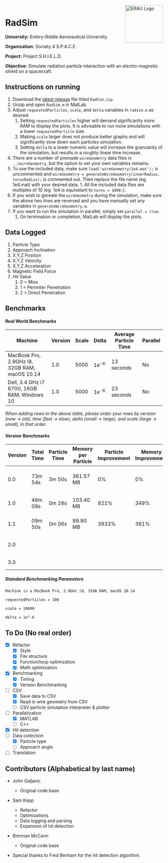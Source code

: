 <img align="right" width="120" height="120" title="ERAU Logo" src="https://github.com/MrPilotMan/RadSim/blob/master/Embry-Riddle%20Aeronautical%20University%20Seal.png" />

# RadSim
**University:** Embry-Riddle Aeronautical University

**Organization:** Society 4 S.P.A.C.E.

**Project:** Project S.H.I.E.L.D.

**Objective:** Simulate radiation particle interaction with an electro-magnetic shield on a spacecraft.

## Instructions on running
1. Download the [latest release](https://github.com/MrPilotMan/RadSim/releases) file titled `RadSim.zip`.
2. Unzip and open `RadSim.m` in MatLab.
3. Adjust `requestedParticles`, `scale`, and `delta` variables in `radsim.m` as desired.
   1. Setting `requestedParticles` higher will demand significantly more RAM to display the plots. It is advisable to run more simulations with a lower `requestedParticle` size.
   2. Making `scale` larger does not produce better graphs and will significantly slow down each particles simulation.
   3. Setting `delta` to a lower numeric value will increase the granularity of the simulation, but results in a roughly linear time increase.
5. There are a number of premade `wireGeometry` data files in `../wireGeometry`, but the option to set your own variables remains.
  1. To use the included data, make sure `load('wireGeometry/1e4.mat');` is uncommented and `wireGeometry = generateWireGeometry(innerRadius, torusRadius);` is commented out. Then replace the file name (eg. 1e4.mat) with your desired data.
    1. All the included data files are multiples of 10 (eg. 1e4 is equivelant to `turns = 1000;`).
  2. If you wish to gereate the `wireGeometry` during the simulation, make sure the above two lines are reversed and you have manually set any variables in `generateWireGeometry.m`.
6. If you want to run the simulation in parallel, simply set `parallel = true`.
   1. On termination or completion, MatLab will display the plots.

## Data Logged

1. Particle Type
2. Approach Inclination
3. X,Y,Z Position
4. X,Y,Z Velocity
5. X,Y,Z Acceleration
6. Magnetic Field Force
7. Hit Value
    1. 0 = Miss
    2. 1 = Perimiter Penetration
    3. 2 = Direct Penetration
   
## Benchmarks

#### Real World Benchmarks
| Machine                                       | Version | Scale | Delta           | Average Particle Time | Parallel |
|-----------------------------------------------|---------|-------|-----------------|-----------------------|----------|
| MacBook Pro, 2.9GHz i9, 32GB RAM, macOS 10.14 | 1.0     | 5000  | 1e<sup>-6</sup> | 13 seconds            | No       |
| Dell, 3.4 GHz i7 6700, 16GB RAM, Windows 10   | 1.0     | 5000  | 1e<sup>-6</sup> | 23 seconds            | No       |

*When adding rows to the above table, please order your rows by version (new &rightarrow; old), time (fast &rightarrow; slow), delta (small &rightarrow; large), and scale (large &rightarrow; small), in that order.*

#### Version Benchmarks
| Version | Total Time | Particle Time | Memory per Particle | Particle Improvement | Memory Improvement | Notes   |         
|---------|------------|---------------|---------------------|----------------------|--------------------|---------|
| 0.0     | 73m 54s    | 3m 50s        | 361.57 MB           | 0%                   | 0%   |Only produced 19 valid plots.    | 
| 1.0     | 46m 09s    | 0m 28s        | 103.40 MB           | 821%                 | 349% |Refactor & CPU/MEM optimization. |
| 1.1     | 09m 50s    | 0m 06s        | 99.90 MB            | 3833%                | 361% |CSV usage and file structure.    |
| 2.0     |            |               |                     |                      |      |Parallelized with hit detection. |
| 3.0     |            |               |                     |                      |      |C++ translation.                 |


##### Standard Benchmarking Parameters
```
Machine is a MacBook Pro, 2.9GHz i9, 32GB RAM, macOS 10.14

requestedParticles = 100

scale = 10000

delta = 1e^-6

```


## To Do (No real order)
* [X] Refactor
    * [X] Style
    * [X] File structure
    * [X] Function/loop optimization
    * [X] Math optimization
* [X] Benchmarking
   * [X] Timing
   * [X] Version Benchmarking
* [ ] CSV
   * [X] Save data to CSV
   * [X] Read in wire geometry from CSV
   * [ ] CSV particle simulation interpreter & plotter
* [ ] Parallelization
   * [X] MATLAB
   * [ ] C++
* [X] Hit detection
* [ ] Data collection
   * [X] Particle type
   * [ ] Approach angle
* [ ] Translation

## Contributors (Alphabetical by last name)
* John Galjanic
  * Original code base

* Sam Kopp
  * Refactor
  * Optimizations
  * Data logging and parsing
  * Expansion of hit detection

* Brennan McCann
  * Original code base

* Special thanks to Fred Benham for the hit detection algorithm.

